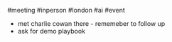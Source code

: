 #meeting #inperson #london  #ai #event
-  met charlie cowan there - rememeber to follow up
- ask for demo playbook


